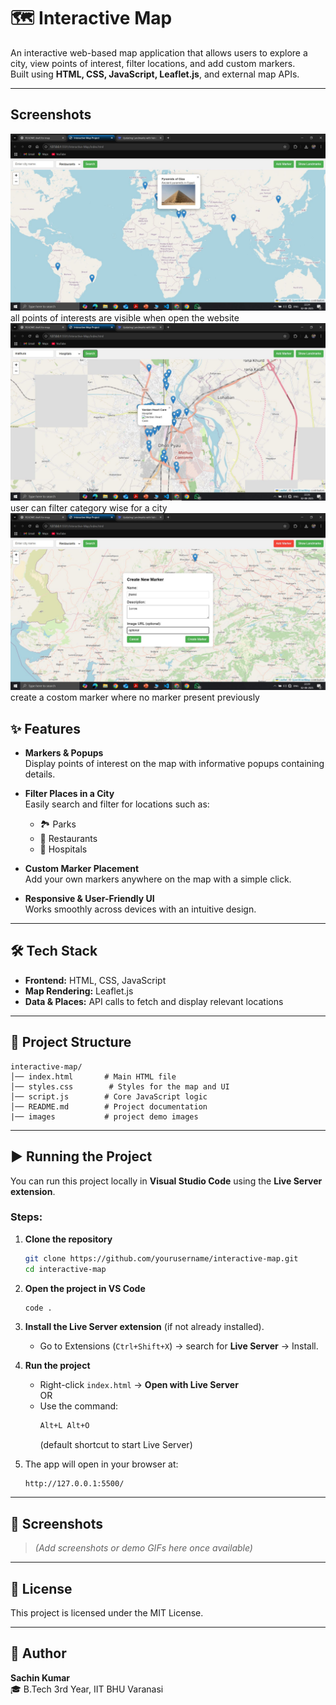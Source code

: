 # 🗺️ Interactive Map

An interactive web-based map application that allows users to explore a city, view points of interest, filter locations, and add custom markers.  
Built using **HTML, CSS, JavaScript, Leaflet.js**, and external map APIs.

---

##  Screenshots
![landing View](images/landingview.JPG)
all points of interests are visible when open the website 
![filter view](images/filterview.JPG)
user can filter category wise for a city
![creating popup for custom marker](images/custommarker.JPG)
create a costom marker where no marker present previously

## ✨ Features

- **Markers & Popups**  
  Display points of interest on the map with informative popups containing details.

- **Filter Places in a City**  
  Easily search and filter for locations such as:
  - 🏞️ Parks  
  - 🍴 Restaurants  
  - 🏥 Hospitals  

- **Custom Marker Placement**  
  Add your own markers anywhere on the map with a simple click.

- **Responsive & User-Friendly UI**  
  Works smoothly across devices with an intuitive design.

---

## 🛠️ Tech Stack

- **Frontend:** HTML, CSS, JavaScript  
- **Map Rendering:** Leaflet.js  
- **Data & Places:** API calls to fetch and display relevant locations  

---

## 📂 Project Structure

```
interactive-map/
│── index.html       # Main HTML file
│── styles.css        # Styles for the map and UI
│── script.js        # Core JavaScript logic
│── README.md        # Project documentation
|── images           # project demo images 
```

---

## ▶️ Running the Project

You can run this project locally in **Visual Studio Code** using the **Live Server extension**.

### Steps:
1. **Clone the repository**
   ```bash
   git clone https://github.com/yourusername/interactive-map.git
   cd interactive-map
   ```

2. **Open the project in VS Code**
   ```bash
   code .
   ```

3. **Install the Live Server extension** (if not already installed).  
   - Go to Extensions (`Ctrl+Shift+X`) → search for **Live Server** → Install.

4. **Run the project**
   - Right-click `index.html` → **Open with Live Server**  
   OR  
   - Use the command:
     ```bash
     Alt+L Alt+O
     ```
     (default shortcut to start Live Server)

5. The app will open in your browser at:
   ```
   http://127.0.0.1:5500/
   ```

---

## 📸 Screenshots

> *(Add screenshots or demo GIFs here once available)*

---

## 📜 License

This project is licensed under the MIT License.

---

## 👤 Author

**Sachin Kumar**  
🎓 B.Tech 3rd Year, IIT BHU Varanasi  

